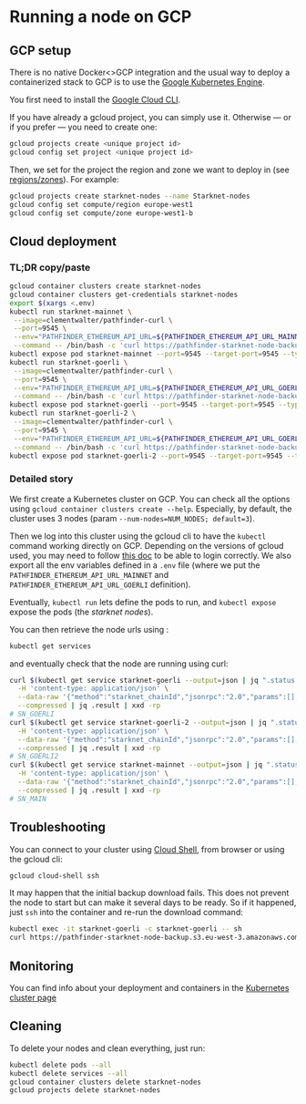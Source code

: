 # Running a node on GCP

## GCP setup

There is no native Docker<>GCP integration and the usual way to deploy a containerized stack to GCP is to use the [Google Kubernetes Engine](https://cloud.google.com/kubernetes-engine).

You first need to install the [Google Cloud CLI](https://cloud.google.com/sdk/docs/install).

If you have already a gcloud project, you can simply use it. Otherwise — or if you prefer — you need to create one:

```bash
gcloud projects create <unique project id>
gcloud config set project <unique project id>
```

Then, we set for the project the region and zone we want to deploy in (see [regions/zones](https://cloud.google.com/compute/docs/regions-zones)).
For example:

```bash
gcloud projects create starknet-nodes --name Starknet-nodes
gcloud config set compute/region europe-west1
gcloud config set compute/zone europe-west1-b
```

## Cloud deployment

### TL;DR copy/paste

```bash
gcloud container clusters create starknet-nodes
gcloud container clusters get-credentials starknet-nodes
export $(xargs <.env)
kubectl run starknet-mainnet \
 --image=clementwalter/pathfinder-curl \
 --port=9545 \
 --env="PATHFINDER_ETHEREUM_API_URL=${PATHFINDER_ETHEREUM_API_URL_MAINNET}" \
 --command -- /bin/bash -c 'curl https://pathfinder-starknet-node-backup.s3.eu-west-3.amazonaws.com/mainnet/mainnet.sqlite --output /usr/share/pathfinder/data/mainnet.sqlite && pathfinder'
kubectl expose pod starknet-mainnet --port=9545 --target-port=9545 --type=LoadBalancer
kubectl run starknet-goerli \
 --image=clementwalter/pathfinder-curl \
 --port=9545 \
 --env="PATHFINDER_ETHEREUM_API_URL=${PATHFINDER_ETHEREUM_API_URL_GOERLI}" \
 --command -- /bin/bash -c 'curl https://pathfinder-starknet-node-backup.s3.eu-west-3.amazonaws.com/goerli/goerli.sqlite --output /usr/share/pathfinder/data/goerli.sqlite && pathfinder'
kubectl expose pod starknet-goerli --port=9545 --target-port=9545 --type=LoadBalancer
kubectl run starknet-goerli-2 \
 --image=clementwalter/pathfinder-curl \
 --port=9545 \
 --env="PATHFINDER_ETHEREUM_API_URL=${PATHFINDER_ETHEREUM_API_URL_GOERLI}" \
 --command -- /bin/bash -c 'curl https://pathfinder-starknet-node-backup.s3.eu-west-3.amazonaws.com/testnet2/testnet2.sqlite --output /usr/share/pathfinder/data/testnet2.sqlite && pathfinder --testnet2'
kubectl expose pod starknet-goerli-2 --port=9545 --target-port=9545 --type=LoadBalancer
```

### Detailed story

We first create a Kubernetes cluster on GCP. You can check all the options using `gcloud container clusters create --help`. Especially, by default, the cluster uses 3 nodes (param `--num-nodes=NUM_NODES; default=3`).

Then we log into this cluster using the gcloud cli to have the `kubectl` command working directly on GCP.
Depending on the versions of gcloud used, you may need to follow [this doc](https://cloud.google.com/blog/products/containers-kubernetes/kubectl-auth-changes-in-gke) to be able to login correctly.
We also export all the env variables defined in a `.env` file (where we put the `PATHFINDER_ETHEREUM_API_URL_MAINNET` and `PATHFINDER_ETHEREUM_API_URL_GOERLI` definition).

Eventually, `kubectl run` lets define the pods to run, and `kubectl expose` expose the pods (the _starknet nodes_).

You can then retrieve the node urls using :

```bash
kubectl get services
```

and eventually check that the node are running using curl:

```bash
curl $(kubectl get service starknet-goerli --output=json | jq ".status.loadBalancer.ingress[0].ip" -r):9545 \
  -H 'content-type: application/json' \
  --data-raw '{"method":"starknet_chainId","jsonrpc":"2.0","params":[],"id":0}' \
  --compressed | jq .result | xxd -rp
# SN_GOERLI
curl $(kubectl get service starknet-goerli-2 --output=json | jq ".status.loadBalancer.ingress[0].ip" -r):9545 \
  -H 'content-type: application/json' \
  --data-raw '{"method":"starknet_chainId","jsonrpc":"2.0","params":[],"id":0}' \
  --compressed | jq .result | xxd -rp
# SN_GOERLI2
curl $(kubectl get service starknet-mainnet --output=json | jq ".status.loadBalancer.ingress[0].ip" -r):9545 \
  -H 'content-type: application/json' \
  --data-raw '{"method":"starknet_chainId","jsonrpc":"2.0","params":[],"id":0}' \
  --compressed | jq .result | xxd -rp
# SN_MAIN
```

## Troubleshooting

You can connect to your cluster using [Cloud Shell](https://console.cloud.google.com/cloudshelleditor), from browser or using the gcloud cli:

```bash
gcloud cloud-shell ssh
```

It may happen that the initial backup download fails. This does not prevent the node to start but can make it several days to be ready. So if it happened,
just `ssh` into the container and re-run the download command:

```bash
kubectl exec -it starknet-goerli -c starknet-goerli -- sh
curl https://pathfinder-starknet-node-backup.s3.eu-west-3.amazonaws.com/goerli/goerli.sqlite --output /usr/share/pathfinder/data/goerli.sqlite
```

## Monitoring

You can find info about your deployment and containers in the [Kubernetes cluster page](https://console.cloud.google.com/kubernetes/list/overview)

## Cleaning

To delete your nodes and clean everything, just run:

```bash
kubectl delete pods --all
kubectl delete services --all
gcloud container clusters delete starknet-nodes
gcloud projects delete starknet-nodes
```
